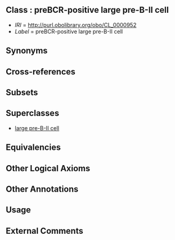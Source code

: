 
## Class : preBCR-positive large pre-B-II cell

 * *IRI* = http://purl.obolibrary.org/obo/CL_0000952
 * *Label* = preBCR-positive large pre-B-II cell

## Synonyms


## Cross-references


## Subsets


## Superclasses

 * [large pre-B-II cell](../../CL/57/CL_0000957.md)

## Equivalencies


## Other Logical Axioms


## Other Annotations


## Usage


## External Comments

